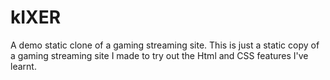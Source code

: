 # kIXER
A demo static clone of a gaming streaming site.
This is just a static copy of a gaming streaming site I made to try out the Html and CSS features I've learnt.
